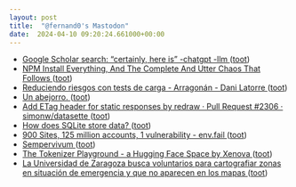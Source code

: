 ```yaml
---
layout: post
title:  "@fernand0's Mastodon"
date:  2024-04-10 09:20:24.661000+00:00
---
```

*  [Google Scholar search: “certainly, here is” -chatgpt -llm ](https://simonwillison.net/2024/Mar/15/certainly-here-is-google-scholar/#atom-everythin) ([toot](https://mastodon.social/@fernand0/112246182684829388))
*  [NPM Install Everything, And The Complete And Utter Chaos That Follows ](https://boehs.org/node/npm-everythin) ([toot](https://mastodon.social/@fernand0/112246035463340338))
*  [Reduciendo riesgos con tests de carga - Arragonán - Dani Latorre ](https://danilat.com/weblog/2024/04/04/tests-de-carg) ([toot](https://mastodon.social/@fernand0/112244366710665489))
*  [Un abejorro. ](https://avecesunafoto.wordpress.com/2024/04/09/un-abejorro) ([toot](https://mastodon.social/@fernand0/112244315283051386))
*  [Add ETag header for static responses by redraw · Pull Request #2306 · simonw/datasette ](https://github.com/simonw/datasette/pull/230) ([toot](https://mastodon.social/@fernand0/112242412406364088))
*  [How does SQLite store data? ](https://michalpitr.substack.com/p/how-does-sqlite-store-dat) ([toot](https://mastodon.social/@fernand0/112242156064774316))
*  [900 Sites, 125 million accounts, 1 vulnerability - env.fail ](https://env.fail/posts/firewreck-1) ([toot](https://mastodon.social/@fernand0/112242001392817410))
*  [Sempervivum ](https://www.flickr.com/photos/fernand0/53623759352) ([toot](https://mastodon.social/@fernand0/112241955113603364))
*  [The Tokenizer Playground - a Hugging Face Space by Xenova ](https://huggingface.co/spaces/Xenova/the-tokenizer-playgroun) ([toot](https://mastodon.social/@fernand0/112241672869336382))
*  [La Universidad de Zaragoza busca voluntarios para cartografiar zonas en situación de emergencia y que no aparecen en los mapas   ](https://www.unizar.es/actualidad/vernoticia_ng.php?id=82139) ([toot](https://mastodon.social/@fernand0/112240994277074868))
